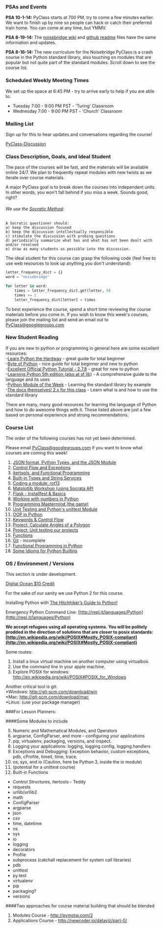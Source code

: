 
### PSAs and Events

**PSA 10-1-14:** PyClass starts at 700 PM, try to come a few minutes earlier. We want to finish up by nine so people can hack or catch their preferred train home.  You can come at any time, but YMMV.

**PSA 8-19-14:** The [noisebridge wiki](https://noisebridge.net/wiki/PyClass) and [github readme](https://github.com/PyClass/PyClass-lesson-plans) files have the same information and updates.

**PSA 8-16-14:** The new curriculum for the Noisebridge PyClass is a crash course in the Python standard library, also touching on modules that are popular but not quite part of the standard modules. Scroll down to see the course list.

### Scheduled Weekly Meeting Times

We set up the space at 6:45 PM - try to arrive early to help if you are able to.

* Tuesday 7:00 - 9:00 PM PST - 'Turing' Classroom
* Wednesday 7:00 - 9:00 PM PST - 'Church' Classroom

### Mailing List

Sign up for this to hear updates and conversations regarding the course!

[PyClass-Discussion](http://groups.google.com/group/pyclass)


### Class Description, Goals, and Ideal Student

The pace of the courses will be fast, and the materials will be available online 24/7. We plan to frequently repeat modules with new twists as we iterate over course materials.

A major PyClass goal is to break down the courses into independent units. In other words, you won't fall behind if you miss a week. Sounds good, right?

###### We use the [Socratic Method](http://www.criticalthinking.org/pages/socratic-teaching/606):
```
A Socratic questioner should: 
a) keep the discussion focused
b) keep the discussion intellectually responsible
c) stimulate the discussion with probing questions
d) periodically summarize what has and what has not been dealt with and/or resolved
e) draw as many students as possible into the discussion.
```

The ideal student for this course can grasp the following code (feel free to use web resources to look up anything you don't understand):

```python
letter_frequency_dict = {}
word = "noisebridge"
 
for letter in word:
    times = letter_frequency_dict.get(letter, 0)
    times += 1
    letter_frequency_dict[letter] = times
```

To best experience the course, spend a short time reviewing the course materials before you come in. If you wish to know this week's courses, please join the mailing list and send an email out to PyClass@googlegroups.com

### New Student Reading

If you are new to python or programming in general here are some excellent resources:    
-[Learn Python the Hardway](http://learnpythonthehardway.org/) - great guide for total beginner    
-[Byte of Python](http://www.swaroopch.com/notes/python/) - nice guide for total beginner and new to python    
-[Excellent Official Python Tutorial - 2.7.8](https://docs.python.org/2/tutorial/) - great for new to python    
-[Learning Python 5th edition (also at sf lib)](http://shop.oreilly.com/product/0636920028154.do) - A comprehensive guide to the language and its uses    
-[Python Module of the Week](http://pymotw.com/2/) - Learning the standard library by example    
-[The docs themselves! 2.x for this class](https://www.python.org/doc/) - Learn what is and how to use the standard library

There are many, many good resources for learning the language of Python and how to do awesome things with it.
Those listed above are just a few based on personal experience and strong recommendations.  

### Course List


The order of the following courses has not yet been determined.  

Please email PyClass@googlegroups.com if you want to know what courses are coming this week!

1. [JSON format, Python Types, and the JSON Module](https://github.com/PyClass/PyClass-lesson-plans/blob/master/1_json_module.md)    
2. [Control Flow and Exceptions](https://github.com/PyClass/PyClass-lesson-plans/blob/master/5_control_statements.md)     
3. [itertools, and Functional Programming](https://github.com/PyClass/PyClass-lesson-plans/blob/master/3_functional_and_control.md)    
4. [Built-in Types and String Services](https://github.com/PyClass/PyClass-lesson-plans/blob/master/4_builtintypes_stringservices.md)    
5. [Coding a module: rot13](https://github.com/PyClass/PyClass-lesson-plans/blob/master/10_rot13.md) 
6. [Matplotlib Workshop (using Socrata API](https://github.com/PyClass/PyClass-lesson-plans/blob/master/6_socrata_matplotlib_workshop.md)
7. [Flask - Installfest & Basics](https://github.com/PyClass/PyClass-lesson-plans/blob/master/11_server_side_dev_flask.md)
8. [Working with numbers in Python](https://github.com/PyClass/PyClass-lesson-plans/blob/master/9_numbers.md) 
9. [Programming Mastermind (the game)](https://github.com/PyClass/PyClass-lesson-plans/blob/master/13_games.md)
10. [Unit Testing and Python's unittest Module](https://github.com/PyClass/PyClass-lesson-plans/blob/master/14_unittest.md)
11. [OOP in Python](https://github.com/PyClass/PyClass-lesson-plans/blob/master/15_classy_OOP.md)
12. [Keywords & Control Flow](https://github.com/PyClass/PyClass-lesson-plans/blob/master/16_keywords_and_control_flow.md)
13. [Project: Calculate Angles of a Polygon](https://github.com/PyClass/PyClass-lesson-plans/blob/master/17_polygon_abstraction.md)
14. [Project: Unit testing our projects](https://github.com/PyClass/PyClass-lesson-plans/blob/master/18_unittesting_more.md)
15. [Functions](https://github.com/PyClass/PyClass-lesson-plans/blob/master/12_functions.md)
16. [Git](https://github.com/PyClass/PyClass-lesson-plans/blob/master/2_git_module.md) - incomplete
17. [Functional Programming in Python](https://github.com/PyClass/PyClass-lesson-plans/blob/master/3_functional_and_control.md)
18. [Some Idioms for Python Builtins](https://github.com/PyClass/PyClass-lesson-plans/blob/master/7_built-ins_and_idioms.md)





###  OS / Environment / Versions

This section is under development.

[Digital Ocean $10 Credit](https://www.digitalocean.com/?refcode=1a1061eaf303)

For the sake of our sanity we use Python 2 for this course.

Installing Python with [The Hitchhiker’s Guide to Python!](http://docs.python-guide.org/en/latest/)

Emergency Python Command Line: [http://repl.it/languages/Python](http://repl.it/languages/Python)


**We accept refugees using all operating systems. You will be politely prodded in the direction of solutions that are closer to posix standards: [http://en.wikipedia.org/wiki/POSIX#Mostly_POSIX-compliant](http://en.wikipedia.org/wiki/POSIX#Mostly_POSIX-compliant)**


Some routes:    
1. Install a linux virtual machine on another computer using virtualbox.    
2. Use the command line in your apple machine.    
3. Explore POSIX for windows: http://en.wikipedia.org/wiki/POSIX#POSIX_for_Windows    
    

Another critical tool is git:    
*Windows: http://git-scm.com/download/win    
*Mac: http://git-scm.com/download/mac    
*Linux: (use your package manager)    



###For Lesson Planners:

####Some Modules to include


5. Numeric and Mathematical Modules, and Operators    
6. argparse, ConfigParser, and more - configuring your applications    
7. pip, virtualenv, packaging, versions, and inspect.    
8. Logging your applications: logging, logging.config, logging.handlers    
9. Exceptions and Debugging: Exception behavior, custom exceptions, pdb, cProfile, timeit, time, trace.    
10. os, sys, and io (Caution, here be Python 3, inside the io module)    
11. (potential for a unittest course)    
12. Built-in Functions    


* Control Structures, itertools - Teddy    
* requests    
* urllib/urllib2    
* math    
* ConfigParser    
* argparse    
* json    
* csv    
* time, datetime    
* os    
* sys    
* io    
* logging    
* decorators    
* Profile    
* subprocess (catchall replacement for system call libraries)    
* pdb    
* unittest    
* py.test    
* virtualenv    
* pip    
* packaging?    
* versions    



####Two approaches for course material building that should be blended

1. Modules Course - http://pymotw.com/2
2. Applications Course - http://newcoder.io/dataviz/part-0/
